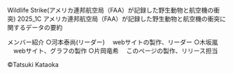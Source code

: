 Wildlife Strike(アメリカ連邦航空局（FAA）が記録した野生動物と航空機の衝突) 
2025_1C
アメリカ連邦航空局（FAA）が記録した野生動物と航空機の衝突に関するデータの要約

メンバー紹介
    ○河本泰尚(リーダー)
    　webサイトの製作、リーダー
    ○木坂嵐
    　webサイト、グラフの製作
    ○片岡竜希
    　このページの製作、リリース担当

©Tatsuki Kataoka
